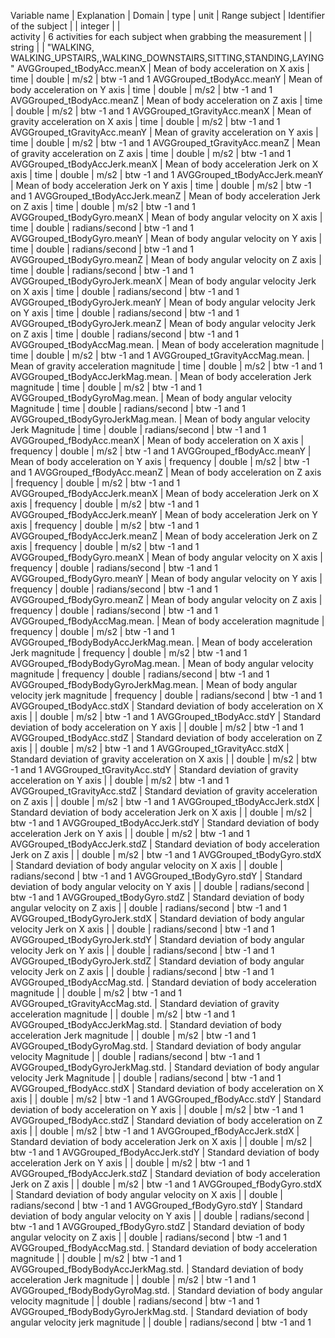Variable name	|	Explanation	|	Domain	|	type	|	unit	|	Range
subject	|	Identifier of the subject	|		|	integer	|		|	
activity	|	6 activities for each  subject when grabbing the measurement	|		|	string	|		|	"WALKING, WALKING_UPSTAIRS,,WALKING_DOWNSTAIRS,SITTING,STANDING,LAYING
"
AVGGrouped_tBodyAcc.meanX	|	Mean of body acceleration on X axis	|	time	|	double	|	m/s2	|	btw -1 and 1
AVGGrouped_tBodyAcc.meanY	|	Mean of body acceleration on Y axis	|	time	|	double	|	m/s2	|	btw -1 and 1
AVGGrouped_tBodyAcc.meanZ	|	Mean of body acceleration on Z axis	|	time	|	double	|	m/s2	|	btw -1 and 1
AVGGrouped_tGravityAcc.meanX	|	Mean of gravity acceleration on X axis	|	time	|	double	|	m/s2	|	btw -1 and 1
AVGGrouped_tGravityAcc.meanY	|	Mean of gravity acceleration on Y axis	|	time	|	double	|	m/s2	|	btw -1 and 1
AVGGrouped_tGravityAcc.meanZ	|	Mean of gravity acceleration on Z axis	|	time	|	double	|	m/s2	|	btw -1 and 1
AVGGrouped_tBodyAccJerk.meanX	|	Mean of body acceleration Jerk on X axis	|	time	|	double	|	m/s2	|	btw -1 and 1
AVGGrouped_tBodyAccJerk.meanY	|	Mean of body acceleration Jerk on Y axis	|	time	|	double	|	m/s2	|	btw -1 and 1
AVGGrouped_tBodyAccJerk.meanZ	|	Mean of body acceleration Jerk on Z axis	|	time	|	double	|	m/s2	|	btw -1 and 1
AVGGrouped_tBodyGyro.meanX	|	Mean of body angular velocity on X axis	|	time	|	double	|	radians/second	|	btw -1 and 1
AVGGrouped_tBodyGyro.meanY	|	Mean of body angular velocity on Y axis	|	time	|	double	|	radians/second	|	btw -1 and 1
AVGGrouped_tBodyGyro.meanZ	|	Mean of body angular velocity on Z axis	|	time	|	double	|	radians/second	|	btw -1 and 1
AVGGrouped_tBodyGyroJerk.meanX	|	Mean of body angular velocity Jerk  on X axis	|	time	|	double	|	radians/second	|	btw -1 and 1
AVGGrouped_tBodyGyroJerk.meanY	|	Mean of body angular velocity Jerk  on Y axis	|	time	|	double	|	radians/second	|	btw -1 and 1
AVGGrouped_tBodyGyroJerk.meanZ	|	Mean of body angular velocity Jerk  on Z axis	|	time	|	double	|	radians/second	|	btw -1 and 1
AVGGrouped_tBodyAccMag.mean.	|	Mean of body acceleration magnitude	|	time	|	double	|	m/s2	|	btw -1 and 1
AVGGrouped_tGravityAccMag.mean.	|	Mean of gravity acceleration magnitude	|	time	|	double	|	m/s2	|	btw -1 and 1
AVGGrouped_tBodyAccJerkMag.mean.	|	Mean of body acceleration Jerk magnitude	|	time	|	double	|	m/s2	|	btw -1 and 1
AVGGrouped_tBodyGyroMag.mean.	|	Mean of body angular velocity Magnitude	|	time	|	double	|	radians/second	|	btw -1 and 1
AVGGrouped_tBodyGyroJerkMag.mean.	|	Mean of body angular velocity Jerk Magnitude	|	time	|	double	|	radians/second	|	btw -1 and 1
AVGGrouped_fBodyAcc.meanX	|	Mean of body acceleration on X axis	|	frequency	|	double	|	m/s2	|	btw -1 and 1
AVGGrouped_fBodyAcc.meanY	|	Mean of body acceleration on Y axis	|	frequency	|	double	|	m/s2	|	btw -1 and 1
AVGGrouped_fBodyAcc.meanZ	|	Mean of body acceleration on Z axis	|	frequency	|	double	|	m/s2	|	btw -1 and 1
AVGGrouped_fBodyAccJerk.meanX	|	Mean of body acceleration Jerk on X axis	|	frequency	|	double	|	m/s2	|	btw -1 and 1
AVGGrouped_fBodyAccJerk.meanY	|	Mean of body acceleration Jerk on Y axis	|	frequency	|	double	|	m/s2	|	btw -1 and 1
AVGGrouped_fBodyAccJerk.meanZ	|	Mean of body acceleration Jerk on Z axis	|	frequency	|	double	|	m/s2	|	btw -1 and 1
AVGGrouped_fBodyGyro.meanX	|	Mean of body angular velocity on X axis	|	frequency	|	double	|	radians/second	|	btw -1 and 1
AVGGrouped_fBodyGyro.meanY	|	Mean of body angular velocity on Y axis	|	frequency	|	double	|	radians/second	|	btw -1 and 1
AVGGrouped_fBodyGyro.meanZ	|	Mean of body angular velocity on Z axis	|	frequency	|	double	|	radians/second	|	btw -1 and 1
AVGGrouped_fBodyAccMag.mean.	|	Mean of body acceleration magnitude	|	frequency	|	double	|	m/s2	|	btw -1 and 1
AVGGrouped_fBodyBodyAccJerkMag.mean.	|	Mean of body acceleration Jerk magnitude	|	frequency	|	double	|	m/s2	|	btw -1 and 1
AVGGrouped_fBodyBodyGyroMag.mean.	|	Mean of body angular velocity magnitude	|	frequency	|	double	|	radians/second	|	btw -1 and 1
AVGGrouped_fBodyBodyGyroJerkMag.mean.	|	Mean of body angular velocity jerk magnitude	|	frequency	|	double	|	radians/second	|	btw -1 and 1
AVGGrouped_tBodyAcc.stdX	|	Standard deviation of body acceleration on X axis	|		|	double	|	m/s2	|	btw -1 and 1
AVGGrouped_tBodyAcc.stdY	|	Standard deviation of body acceleration on Y axis	|		|	double	|	m/s2	|	btw -1 and 1
AVGGrouped_tBodyAcc.stdZ	|	Standard deviation of body acceleration on Z axis	|		|	double	|	m/s2	|	btw -1 and 1
AVGGrouped_tGravityAcc.stdX	|	Standard deviation of gravity acceleration on X axis	|		|	double	|	m/s2	|	btw -1 and 1
AVGGrouped_tGravityAcc.stdY	|	Standard deviation of gravity acceleration on Y axis	|		|	double	|	m/s2	|	btw -1 and 1
AVGGrouped_tGravityAcc.stdZ	|	Standard deviation of gravity acceleration on Z axis	|		|	double	|	m/s2	|	btw -1 and 1
AVGGrouped_tBodyAccJerk.stdX	|	Standard deviation of body acceleration Jerk on X axis	|		|	double	|	m/s2	|	btw -1 and 1
AVGGrouped_tBodyAccJerk.stdY	|	Standard deviation of body acceleration Jerk on Y axis	|		|	double	|	m/s2	|	btw -1 and 1
AVGGrouped_tBodyAccJerk.stdZ	|	Standard deviation of body acceleration Jerk on Z axis	|		|	double	|	m/s2	|	btw -1 and 1
AVGGrouped_tBodyGyro.stdX	|	Standard deviation of body angular velocity on X axis	|		|	double	|	radians/second	|	btw -1 and 1
AVGGrouped_tBodyGyro.stdY	|	Standard deviation of body angular velocity on Y axis	|		|	double	|	radians/second	|	btw -1 and 1
AVGGrouped_tBodyGyro.stdZ	|	Standard deviation of body angular velocity on Z axis	|		|	double	|	radians/second	|	btw -1 and 1
AVGGrouped_tBodyGyroJerk.stdX	|	Standard deviation of body angular velocity Jerk  on X axis	|		|	double	|	radians/second	|	btw -1 and 1
AVGGrouped_tBodyGyroJerk.stdY	|	Standard deviation of body angular velocity Jerk  on Y axis	|		|	double	|	radians/second	|	btw -1 and 1
AVGGrouped_tBodyGyroJerk.stdZ	|	Standard deviation of body angular velocity Jerk  on Z axis	|		|	double	|	radians/second	|	btw -1 and 1
AVGGrouped_tBodyAccMag.std.	|	Standard deviation of body acceleration magnitude	|		|	double	|	m/s2	|	btw -1 and 1
AVGGrouped_tGravityAccMag.std.	|	Standard deviation of gravity acceleration magnitude	|		|	double	|	m/s2	|	btw -1 and 1
AVGGrouped_tBodyAccJerkMag.std.	|	Standard deviation of body acceleration Jerk magnitude	|		|	double	|	m/s2	|	btw -1 and 1
AVGGrouped_tBodyGyroMag.std.	|	Standard deviation of body angular velocity Magnitude	|		|	double	|	radians/second	|	btw -1 and 1
AVGGrouped_tBodyGyroJerkMag.std.	|	Standard deviation of body angular velocity Jerk Magnitude	|		|	double	|	radians/second	|	btw -1 and 1
AVGGrouped_fBodyAcc.stdX	|	Standard deviation of body acceleration on X axis	|		|	double	|	m/s2	|	btw -1 and 1
AVGGrouped_fBodyAcc.stdY	|	Standard deviation of body acceleration on Y axis	|		|	double	|	m/s2	|	btw -1 and 1
AVGGrouped_fBodyAcc.stdZ	|	Standard deviation of body acceleration on Z axis	|		|	double	|	m/s2	|	btw -1 and 1
AVGGrouped_fBodyAccJerk.stdX	|	Standard deviation of body acceleration Jerk on X axis	|		|	double	|	m/s2	|	btw -1 and 1
AVGGrouped_fBodyAccJerk.stdY	|	Standard deviation of body acceleration Jerk on Y axis	|		|	double	|	m/s2	|	btw -1 and 1
AVGGrouped_fBodyAccJerk.stdZ	|	Standard deviation of body acceleration Jerk on Z axis	|		|	double	|	m/s2	|	btw -1 and 1
AVGGrouped_fBodyGyro.stdX	|	Standard deviation of body angular velocity on X axis	|		|	double	|	radians/second	|	btw -1 and 1
AVGGrouped_fBodyGyro.stdY	|	Standard deviation of body angular velocity on Y axis	|		|	double	|	radians/second	|	btw -1 and 1
AVGGrouped_fBodyGyro.stdZ	|	Standard deviation of body angular velocity on Z axis	|		|	double	|	radians/second	|	btw -1 and 1
AVGGrouped_fBodyAccMag.std.	|	Standard deviation of body acceleration magnitude	|		|	double	|	m/s2	|	btw -1 and 1
AVGGrouped_fBodyBodyAccJerkMag.std.	|	Standard deviation of body acceleration Jerk magnitude	|		|	double	|	m/s2	|	btw -1 and 1
AVGGrouped_fBodyBodyGyroMag.std.	|	Standard deviation of body angular velocity magnitude	|		|	double	|	radians/second	|	btw -1 and 1
AVGGrouped_fBodyBodyGyroJerkMag.std.	|	Standard deviation of body angular velocity jerk magnitude	|		|	double	|	radians/second	|	btw -1 and 1
